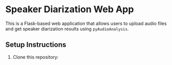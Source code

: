 # Speaker Diarization Web App

This is a Flask-based web application that allows users to upload audio files and get speaker diarization results using `pyAudioAnalysis`.

## Setup Instructions

1. Clone this repository:
